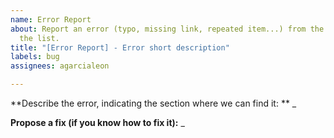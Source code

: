 ```yaml
---
name: Error Report
about: Report an error (typo, missing link, repeated item...) from the content in
  the list.
title: "[Error Report] - Error short description"
labels: bug
assignees: agarcialeon

---
```


**Describe the error, indicating the section where we can find it: **
_


**Propose a fix (if you know how to fix it):**
_
